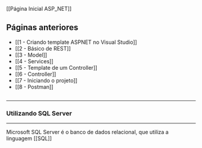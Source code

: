 [[Página Inicial ASP_NET]]

## Páginas anteriores
- [[1 - Criando template ASPNET no Visual Studio]]
- [[2 - Básico de REST]]
- [[3 - Model]]
- [[4 - Services]]
- [[5 - Template de um Controller]]
- [[6 - Controller]]
- [[7 - Iniciando o projeto]]
- [[8 - Postman]]

```table-of-contents
```

---
### Utilizando SQL Server
---
Microsoft SQL Server é o banco de dados relacional, que utiliza a linguagem [[SQL]] 